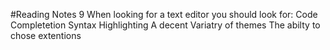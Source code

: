 #Reading Notes 9
When looking for a text editor you should look for:
Code Completetion
Syntax Highlighting
A decent Variatry of themes
The abilty to chose extentions
